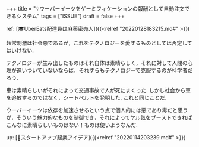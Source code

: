 +++
title = "💡ウーバーイーツをゲーミフィケーションの報酬として自動注文できるシステム"
tags = ["ISSUE"]
draft = false
+++

ref: [🎓UberEats配達員は麻薬密売人]({{<relref "20220128183215.md#" >}})

超常刺激は社会悪であるが，これをテクノロジーを愛するものとしては否定してはいけない.

テクノロジーが生み出したものはそれ自体は素晴らしく，それに対して人間の心理が追いついていないならば，それすらもテクノロジーで克服するのが科学者だろう.

車は素晴らしいがそれによって交通事故で人が死にまくった. しかし社会から車を追放するのではなく，シートベルトを発明した. これと同じことだ.

ウーバーイーツは依存を加速させるという点で個人的には悪であり毒だと思うが，そういう魅力的なものを制御でき，それによってヤル気をブーストできればこんなに素晴らしいものはない！ものは使いようなんだ.

up: [🔬スタートアップ起業アイデア]({{<relref "20220114203239.md#" >}})
